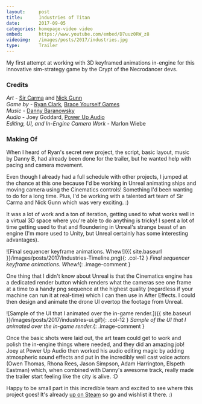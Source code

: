 ```yaml
---
layout:     post
title:      Industries of Titan
date:       2017-09-05
categories: homepage-video video
embed:      https://www.youtube.com/embed/D7uuz0RW_z8
videoimg:   /images/posts/2017/industries.jpg
type:       Trailer
---
```


My first attempt at working with 3D keyframed animations in-engine for this innovative sim-strategy game by the Crypt of the Necrodancer devs.

### Credits  

_Art_ - [Sir Carma](https://twitter.com/sir_carma) and [Nick Gunn](https://twitter.com/Gunn3D)  
_Game by_ - [Ryan Clark](https://twitter.com/braceyourselfok), [Brace Yourself Games](http://blog.braceyourselfgames.com/)  
_Music_ - [Danny Baranowsky](https://twitter.com/dannyBstyle)  
_Audio_ - Joey Goddard, [Power Up Audio](https://powerupaudio.com)  
_Editing, UI, and In-Engine Camera Work_ - Marlon Wiebe  

### Making Of  

When I heard of Ryan's secret new project, the script, basic layout, music by Danny B, had already been done for the trailer, but he wanted help with pacing and camera movement.  

Even though I already had a full schedule with other projects, I jumped at the chance at this one because I'd be working in Unreal animating ships and moving camera using the Cinematics controls!  Something I'd been wanting to do for a long time.  Plus, I'd be working with a talented art team of Sir Carma and Nick Gunn which was very exciting. :)

It was a lot of work and a ton of iteration, getting used to what works well in a virtual 3D space where you're able to do anything is tricky!  I spent a lot of time getting used to that and floundering in Unreal's strange beast of an engine (I'm more used to Unity, but Unreal certainly has some interesting advantages).

![Final sequencer keyframe animations.  Whew!]({{ site.baseurl }}/images/posts/2017/Industries-Timeline.png){: .col-12 }
_Final sequencer keyframe animations.  Whew!_{: .image-comment }

One thing that I didn't know about Unreal is that the Cinematics engine has a dedicated render button which renders what the cameras see one frame at a time to a handy png sequence at the highest quality (regardless if your machine can run it at real-time) which I can then use in After Effects.  I could then design and animate the drone UI overtop the footage from Unreal.

![Sample of the UI that I animated over the in-game render.]({{ site.baseurl }}/images/posts/2017/industries-ui.gif){: .col-12 }
_Sample of the UI that I animated over the in-game render._{: .image-comment }

Once the basic shots were laid out, the art team could get to work and polish the in-engine things where needed, and they did an amazing job! Joey at Power Up Audio then worked his audio editing magic by adding atmospheric sound effects and put in the incredibly well cast voice actors (Owen Thomas, Rhona Rees, Jason Simpson, Adam Harrington, Elspeth Eastman) which, when combined with Danny's awesome track, really made the trailer start feeling like the city is alive. :D

Happy to be small part in this incredible team and excited to see where this project goes!  It's already [up on Steam](http://store.steampowered.com/app/427940/Industries_of_Titan/) so go and wishlist it there. :)
